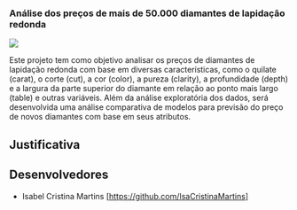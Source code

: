 ### Análise dos preços de mais de 50.000 diamantes de lapidação redonda

![ ](https://usagif.com/wp-content/uploads/snow-white-56.gif)

Este projeto tem como objetivo analisar os preços de diamantes de lapidação redonda com base em diversas características, como o quilate (carat), o corte (cut), a cor (color), a pureza (clarity), a profundidade (depth) e a largura da parte superior do diamante em relação ao ponto mais largo (table) e outras variáveis. Além da análise exploratória dos dados, será desenvolvida uma análise comparativa de modelos para previsão do preço de novos diamantes com base em seus atributos.

## Justificativa

## Desenvolvedores

- Isabel Cristina Martins [https://github.com/IsaCristinaMartins]
